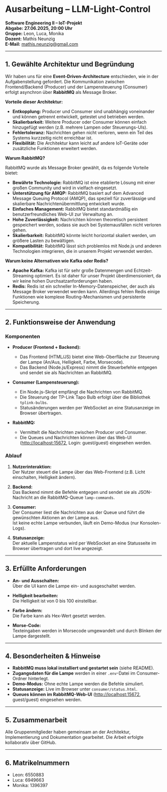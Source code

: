# Ausarbeitung – LLM-Light-Control

**Software Engineering II – IoT-Projekt**  
**Abgabe: 27.06.2025, 20:00 Uhr**  
**Gruppe:** Leon, Luca, Monika  
**Dozent:** Mathis Neunzig  
**E-Mail:** mathis.neunzig@gmail.com

---

## 1. Gewählte Architektur und Begründung

Wir haben uns für eine **Event-Driven-Architecture** entschieden, wie in der Aufgabenstellung gefordert. Die Kommunikation zwischen Frontend/Backend (Producer) und der Lampensteuerung (Consumer) erfolgt asynchron über **RabbitMQ** als Message Broker.

**Vorteile dieser Architektur:**

- **Entkopplung:** Producer und Consumer sind unabhängig voneinander und können getrennt entwickelt, getestet und betrieben werden.
- **Skalierbarkeit:** Weitere Producer oder Consumer können einfach hinzugefügt werden (z.B. mehrere Lampen oder Steuerungs-UIs).
- **Fehlertoleranz:** Nachrichten gehen nicht verloren, wenn ein Teil des Systems kurzzeitig nicht erreichbar ist.
- **Flexibilität:** Die Architektur kann leicht auf andere IoT-Geräte oder zusätzliche Funktionen erweitert werden.

**Warum RabbitMQ?**

RabbitMQ wurde als Message Broker gewählt, da es folgende Vorteile bietet:

- **Bewährte Technologie:** RabbitMQ ist eine etablierte Lösung mit einer großen Community und wird in vielfach eingesetzt.
- **Unterstützung für AMQP:** RabbitMQ basiert auf dem Advanced Message Queuing Protocol (AMQP), das speziell für zuverlässige und skalierbare Nachrichtenübermittlung entwickelt wurde.
- **Einfaches Management:** RabbitMQ bietet standardmäßig ein benutzerfreundliches Web-UI zur Verwaltung an.
- **Hohe Zuverlässigkeit:** Nachrichten können theoretisch persistent gespeichert werden, sodass sie auch bei Systemausfällen nicht verloren gehen.
- **Skalierbarkeit:** RabbitMQ könnte leicht horizontal skaliert werden, um größere Lasten zu bewältigen.
- **Kompatibilität:** RabbitMQ lässt sich problemlos mit Node.js und anderen Technologien integrieren, die in unserem Projekt verwendet werden.

**Warum keine Alternativen wie Kafka oder Redis?**

- **Apache Kafka:** Kafka ist für sehr große Datenmengen und Echtzeit-Streaming optimiert. Es ist daher für unser Projekt überdimensioniert, da wir keine hohen Durchsatzanforderungen haben.
- **Redis:** Redis ist ein schneller In-Memory-Datenspeicher, der auch als Message Broker verwendet werden kann. Allerdings fehlen Redis einige Funktionen wie komplexe Routing-Mechanismen und persistente Speicherung.

---

## 2. Funktionsweise der Anwendung

### Komponenten

- **Producer (Frontend + Backend):**

  - Das Frontend (HTML/JS) bietet eine Web-Oberfläche zur Steuerung der Lampe (An/Aus, Helligkeit, Farbe, Morsecode).
  - Das Backend (Node.js/Express) nimmt die Steuerbefehle entgegen und sendet sie als Nachrichten an RabbitMQ.

- **Consumer (Lampensteuerung):**

  - Ein Node.js-Skript empfängt die Nachrichten von RabbitMQ.
  - Die Steuerung der TP-Link Tapo Bulb erfolgt über die Bibliothek `tplink-bulbs`.
  - Statusänderungen werden per WebSocket an eine Statusanzeige im Browser übertragen.

- **RabbitMQ:**
  - Vermittelt die Nachrichten zwischen Producer und Consumer.
  - Die Queues und Nachrichten können über das Web-UI ([http://localhost:15672](http://localhost:15672), Login: guest/guest) eingesehen werden.

### Ablauf

1. **Nutzerinteraktion:**  
   Der Nutzer steuert die Lampe über das Web-Frontend (z.B. Licht einschalten, Helligkeit ändern).

2. **Backend:**  
   Das Backend nimmt die Befehle entgegen und sendet sie als JSON-Nachricht an die RabbitMQ-Queue `lamp-commands`.

3. **Consumer:**  
   Der Consumer liest die Nachrichten aus der Queue und führt die gewünschten Aktionen an der Lampe aus.  
   Ist keine echte Lampe verbunden, läuft ein Demo-Modus (nur Konsolen-Logs).

4. **Statusanzeige:**  
   Der aktuelle Lampenstatus wird per WebSocket an eine Statusseite im Browser übertragen und dort live angezeigt.

---

## 3. Erfüllte Anforderungen

- **An- und Ausschalten:**  
  Über die UI kann die Lampe ein- und ausgeschaltet werden.

- **Helligkeit bearbeiten:**  
  Die Helligkeit ist von 0 bis 100 einstellbar.

- **Farbe ändern:**  
  Die Farbe kann als Hex-Wert gesetzt werden.

- **Morse-Code:**  
  Texteingaben werden in Morsecode umgewandelt und durch Blinken der Lampe dargestellt.

---

## 4. Besonderheiten & Hinweise

- **RabbitMQ muss lokal installiert und gestartet sein** (siehe README).
- **Zugangsdaten für die Lampe** werden in einer `.env`-Datei im Consumer-Ordner hinterlegt.
- **Demo-Modus:** Ohne echte Lampe werden die Befehle simuliert.
- **Statusanzeige:** Live im Browser unter `consumer/status.html`.
- **Queues können im RabbitMQ-Web-UI** ([http://localhost:15672](http://localhost:15672), guest/guest) eingesehen werden.

---

## 5. Zusammenarbeit

Alle Gruppenmitglieder haben gemeinsam an der Architektur, Implementierung und Dokumentation gearbeitet. Die Arbeit erfolgte kollaborativ über GitHub.

---

## 6. Matrikelnummern

- Leon: 6550883
- Luca: 6949663
- Monika: 1396397
